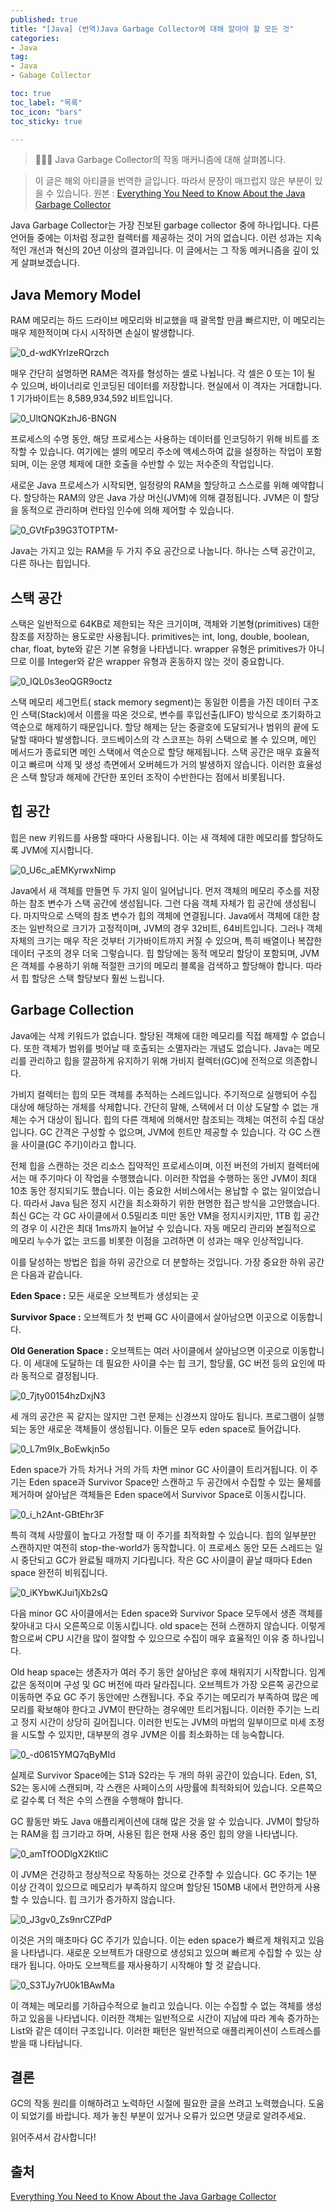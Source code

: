 ```yaml
---
published: true
title: "[Java] (번역)Java Garbage Collector에 대해 알아야 할 모든 것"
categories: 
- Java
tag:
- Java
- Gabage Collector

toc: true
toc_label: "목록"
toc_icon: "bars"
toc_sticky: true

---
```

> 👩🏻‍💻 Java Garbage Collector의 작동 매커니즘에 대해 살펴봅니다.

> 이 글은 해외 아티클을 번역한 글입니다. 따라서 문장이 매끄럽지 않은 부분이 있을 수 있습니다.
> 원본 : [Everything You Need to Know About the Java Garbage Collector](https://medium.com/@b.stoilov/everything-you-need-to-know-about-the-java-garbage-collector-8537459bf1a2)

Java Garbage Collector는 가장 진보된 garbage collector 중에 하나입니다. 다른 언어들 중에는 이처럼 정교한 컬렉터를 제공하는 것이 거의 없습니다. 이런 성과는 지속적인 개선과 혁신의 20년 이상의 결과입니다. 이 글에서는 그 작동 메커니즘을 깊이 있게 살펴보겠습니다.

## **Java Memory Model**

RAM 메모리는 하드 드라이브 메모리와 비교했을 때 괄목할 만큼 빠르지만, 이 메모리는 매우 제한적이며 다시 시작하면 손실이 발생합니다.

![0_d-wdKYrIzeRQrzch](https://github.com/bokyoung89/bokyoung89.github.io/assets/58727604/87007e3d-9f07-4d82-884a-ba78e05a62bc)

매우 간단히 설명하면 RAM은 격자를 형성하는 셀로 나뉩니다. 각 셀은 0 또는 1이 될 수 있으며, 바이너리로 인코딩된 데이터를 저장합니다. 현실에서 이 격자는 거대합니다. 1 기가바이트는 8,589,934,592 비트입니다.

![0_UltQNQKzhJ6-BNGN](https://github.com/bokyoung89/bokyoung89.github.io/assets/58727604/6f505d04-e45e-48a4-8e3a-412bce94f0d8)

프로세스의 수명 동안, 해당 프로세스는 사용하는 데이터를 인코딩하기 위해 비트를 조작할 수 있습니다. 여기에는 셀의 메모리 주소에 액세스하여 값을 설정하는 작업이 포함되며, 이는 운영 체제에 대한 호출을 수반할 수 있는 저수준의 작업입니다.

새로운 Java 프로세스가 시작되면, 일정량의 RAM을 할당하고 스스로를 위해 예약합니다. 할당하는 RAM의 양은 Java 가상 머신(JVM)에 의해 결정됩니다. JVM은 이 할당을 동적으로 관리하며 런타임 인수에 의해 제어할 수 있습니다.

![0_GVtFp39G3TOTPTM-](https://github.com/bokyoung89/bokyoung89.github.io/assets/58727604/3dc47b3d-fe13-487c-9408-64aa97a82ccb)

Java는 가지고 있는 RAM을 두 가지 주요 공간으로 나눕니다. 하나는 스택 공간이고, 다른 하나는 힙입니다.

## 스택 공간

스택은 일반적으로 64KB로 제한되는 작은 크기이며, 객체와 기본형(primitives) 대한 참조를 저장하는 용도로만 사용됩니다. primitives는 int, long, double, boolean, char, float, byte와 같은 기본 유형을 나타냅니다. wrapper 유형은 primitives가 아니므로 이를 Integer와 같은 wrapper 유형과 혼동하지 않는 것이 중요합니다.

![0_IQL0s3eoQGR9octz](https://github.com/bokyoung89/bokyoung89.github.io/assets/58727604/4f3def62-adca-438e-82c3-5e5ad0097cb3)

스택 메모리 세그먼트( stack memory segment)는 동일한 이름을 가진 데이터 구조인 스택(Stack)에서 이름을 따온 것으로, 변수를 후입선출(LIFO) 방식으로 초기화하고 역순으로 해제하기 때문입니다. 할당 해제는 닫는 중괄호에 도달되거나 범위의 끝에 도달할 때마다 발생합니다. 코드베이스의 각 스코프는 하위 스택으로 볼 수 있으며, 메인 메서드가 종료되면 메인 스택에서 역순으로 할당 해제됩니다. 스택 공간은 매우 효율적이고 빠르며 삭제 및 생성 측면에서 오버헤드가 거의 발생하지 않습니다. 이러한 효율성은 스택 할당과 해제에 간단한 포인터 조작이 수반한다는 점에서 비롯됩니다.

## 힙 공간

힙은 new 키워드를 사용할 때마다 사용됩니다. 이는 새 객체에 대한 메모리를 할당하도록 JVM에 지시합니다.

![0_U6c_aEMKyrwxNimp](https://github.com/bokyoung89/bokyoung89.github.io/assets/58727604/ccae20e5-f63f-4bd3-8183-35098714b2ac)

Java에서 새 객체를 만들면 두 가지 일이 일어납니다. 먼저 객체의 메모리 주소를 저장하는 참조 변수가 스택 공간에 생성됩니다. 그런 다음 객체 자체가 힙 공간에 생성됩니다. 마지막으로 스택의 참조 변수가 힙의 객체에 연결됩니다. Java에서 객체에 대한 참조는 일반적으로 크기가 고정적이며, JVM의 경우 32비트, 64비트입니다. 그러나 객체 자체의 크기는 매우 작은 것부터 기가바이트까지 커질 수 있으며, 특히 배열이나 복잡한 데이터 구조의 경우 더욱 그렇습니다. 힙 할당에는 동적 메모리 할당이 포함되며, JVM은 객체를 수용하기 위해 적절한 크기의 메모리 블록을 검색하고 할당해야 합니다. 따라서 힙 할당은 스택 할당보다 훨씬 느립니다.

## Garbage Collection

Java에는 삭제 키워드가 없습니다. 할당된 객체에 대한 메모리를 직접 해제할 수 없습니다. 또한 객체가 범위를 벗어날 때 호출되는 소멸자라는 개념도 없습니다. Java는 메모리를 관리하고 힙을 깔끔하게 유지하기 위해 가비지 컬렉터(GC)에 전적으로 의존합니다.

가비지 컬렉터는 힙의 모든 객체를 추적하는 스레드입니다. 주기적으로 실행되어 수집 대상에 해당하는 개체를 삭제합니다. 간단히 말해, 스택에서 더 이상 도달할 수 없는 개체는 수거 대상이 됩니다. 힙의 다른 객체에 의해서만 참조되는 객체는 여전히 수집 대상입니다. GC 간격은 구성할 수 없으며, JVM에 힌트만 제공할 수 있습니다. 각 GC 스캔을 사이클(GC 주기)이라고 합니다.

전체 힙을 스캔하는 것은 리소스 집약적인 프로세스이며, 이전 버전의 가비지 컬렉터에서는 매 주기마다 이 작업을 수행했습니다. 이러한 작업을 수행하는 동안 JVM이 최대 10초 동안 정지되기도 했습니다. 이는 중요한 서비스에서는 용납할 수 없는 일이었습니다. 따라서 Java 팀은 정지 시간을 최소화하기 위한 현명한 접근 방식을 고안했습니다. 최신 GC는 각 GC 사이클에서 0.5밀리초 미만 동안 VM을 정지시키지만, 1TB 힙 공간의 경우 이 시간은 최대 1ms까지 늘어날 수 있습니다. 자동 메모리 관리와 본질적으로 메모리 누수가 없는 코드를 비롯한 이점을 고려하면 이 성과는 매우 인상적입니다.

이를 달성하는 방법은 힙을 하위 공간으로 더 분할하는 것입니다. 가장 중요한 하위 공간은 다음과 같습니다.

**Eden Space :** 모든 새로운 오브젝트가 생성되는 곳

**Survivor Space :** 오브젝트가 첫 번째 GC 사이클에서 살아남으면 이곳으로 이동합니다.

**Old Generation Space :** 오브젝트는 여러 사이클에서 살아남으면 이곳으로 이동합니다. 이 세대에 도달하는 데 필요한 사이클 수는 힙 크기, 할당률, GC 버전 등의 요인에 따라 동적으로 결정됩니다.

![0_7jty00154hzDxjN3](https://github.com/bokyoung89/bokyoung89.github.io/assets/58727604/b28c278b-c9e8-4ad2-b368-307a73625b9b)

세 개의 공간은 꼭 같지는 않지만 그런 문제는 신경쓰지 않아도 됩니다. 프로그램이 실행되는 동안 새로운 객체들이 생성됩니다. 이들은 모두 eden space로 들어갑니다.

![0_L7m9Ix_BoEwkjn5o](https://github.com/bokyoung89/bokyoung89.github.io/assets/58727604/e607535d-5a55-4b06-99b6-1d4249c7d1f3)

Eden space가 가득 차거나 거의 가득 차면 minor GC 사이클이 트리거됩니다. 이 주기는 Eden space과 Survivor Space만 스캔하고 두 공간에서 수집할 수 있는 물체를 제거하며 살아남은 객체들은 Eden space에서 Survivor Space로 이동시킵니다.

![0_i_h2Ant-GBtEhr3F](https://github.com/bokyoung89/bokyoung89.github.io/assets/58727604/aaeb6bb2-5688-4df9-a221-952298bbd8fd)

특히 객체 사망률이 높다고 가정할 때 이 주기를 최적화할 수 있습니다. 힙의 일부분만 스캔하지만 여전히 stop-the-world가 동작합니다. 이 프로세스 동안 모든 스레드는 일시 중단되고 GC가 완료될 때까지 기다립니다. 작은 GC 사이클이 끝날 때마다 Eden space 완전히 비워집니다.

![0_iKYbwKJui1jXb2sQ](https://github.com/bokyoung89/bokyoung89.github.io/assets/58727604/cbd599ec-865f-4d6f-be2e-82994a0adc03)

다음 minor GC 사이클에서는 Eden space와 Survivor Space 모두에서 생존 객체를 찾아내고 다시 오른쪽으로 이동시킵니다.  old space는 전혀 스캔하지 않습니다. 이렇게 함으로써 CPU 시간을 많이 절약할 수 있으므로 수집이 매우 효율적인 이유 중 하나입니다.

Old heap space는 생존자가 여러 주기 동안 살아남은 후에 채워지기 시작합니다. 임계값은 동적이며 구성 및 GC 버전에 따라 달라집니다. 오브젝트가 가장 오른쪽 공간으로 이동하면 주요 GC 주기 동안에만 스캔됩니다. 주요 주기는 메모리가 부족하여 많은 메모리를 확보해야 한다고 JVM이 판단하는 경우에만 트리거됩니다. 이러한 주기는 느리고 정지 시간이 상당히 길어집니다. 이러한 빈도는 JVM의 마법의 일부이므로 미세 조정을 시도할 수 있지만, 대부분의 경우 JVM은 이를 최소화하는 데 능숙합니다.

![0_-d0615YMQ7qByMId](https://github.com/bokyoung89/bokyoung89.github.io/assets/58727604/10a20272-5862-44da-b917-d6528731a949)

실제로 Survivor Space에는 S1과 S2라는 두 개의 하위 공간이 있습니다. Eden, S1, S2는 동시에 스캔되며, 각 스캔은 사페이스의 사망률에 최적화되어 있습니다. 오른쪽으로 갈수록 더 적은 수의 스캔을 수행해야 합니다.

GC 활동만 봐도 Java 애플리케이션에 대해 많은 것을 알 수 있습니다.
JVM이 할당하는 RAM을 힙 크기라고 하며, 사용된 힙은 현재 사용 중인 힙의 양을 나타냅니다.

![0_amTfOODlgX2KtliC](https://github.com/bokyoung89/bokyoung89.github.io/assets/58727604/b0171380-6bba-44e8-88fe-644a7ba1399a)

이 JVM은 건강하고 정상적으로 작동하는 것으로 간주할 수 있습니다. GC 주기는 1분 이상 간격이 있으므로 메모리가 부족하지 않으며 할당된 150MB 내에서 편안하게 사용할 수 있습니다. 힙 크기가 증가하지 않습니다.

![0_J3gv0_Zs9nrCZPdP](https://github.com/bokyoung89/bokyoung89.github.io/assets/58727604/eb7aea60-929d-4cca-b13b-caf918df683a)

이것은 거의 매초마다 GC 주기가 있습니다. 이는 eden space가 빠르게 채워지고 있음을 나타냅니다. 새로운 오브젝트가 대량으로 생성되고 있으며 빠르게 수집할 수 있는 상태가 됩니다. 아마도 오브젝트를 재사용하기 시작해야 할 것 같습니다.

![0_S3TJy7rU0k1BAwMa](https://github.com/bokyoung89/bokyoung89.github.io/assets/58727604/2295c091-799f-4523-98df-0199e067a818)

이 객체는 메모리를 기하급수적으로 늘리고 있습니다. 이는 수집할 수 없는 객체를 생성하고 있음을 나타냅니다. 이러한 객체는 일반적으로 시간이 지남에 따라 계속 증가하는 List와 같은 데이터 구조입니다.
이러한 패턴은 일반적으로 애플리케이션이 스트레스를 받을 때 나타납니다.

## 결론

GC의 작동 원리를 이해하려고 노력하던 시절에 필요한 글을 쓰려고 노력했습니다. 도움이 되었기를 바랍니다. 제가 놓친 부분이 있거나 오류가 있으면 댓글로 알려주세요.

읽어주셔서 감사합니다!

## 출처

[Everything You Need to Know About the Java Garbage Collector](https://medium.com/@b.stoilov/everything-you-need-to-know-about-the-java-garbage-collector-8537459bf1a2)
